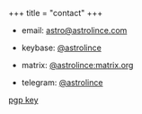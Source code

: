 +++
title = "contact"
+++

- email: [astro@astrolince.com](mailto:astro@astrolince.com)

- keybase: [@astrolince](https://keybase.io/astrolince)

- matrix: [@astrolince:matrix.org](https://matrix.to/#/@astrolince:matrix.org)

- telegram: [@astrolince](https://t.me/astrolince)

[pgp key](https://keybase.io/astrolince/pgp_keys.asc)
